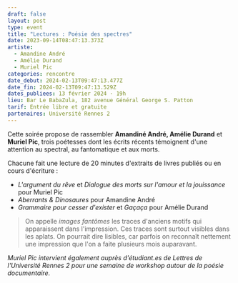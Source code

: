 ```yaml
---
draft: false
layout: post
type: event
title: "Lectures : Poésie des spectres"
date: 2023-09-14T08:47:13.373Z
artiste:
  - Amandine André
  - Amélie Durand
  - Muriel Pic
categories: rencontre
date_debut: 2024-02-13T09:47:13.477Z
date_fin: 2024-02-13T09:47:13.529Z
dates_publiees: 13 février 2024 · 19h
lieu: Bar Le BabaZula, 182 avenue Général George S. Patton
tarif: Entrée libre et gratuite
partenaires: Université Rennes 2
---
```

Cette soirée propose de rassembler **Amandiné André, Amélie Durand** et **Muriel Pic**, trois poétesses dont les écrits récents témoignent d'une attention au spectral, au fantomatique et aux morts. 

Chacune fait une lecture de 20 minutes d'extraits de livres publiés ou en cours d'écriture : 

* *L'argument du rêve* et *Dialogue des morts sur l'amour et la jouissance* pour Muriel Pic
* *Aberrants & Dinosaures* pour Amandine André
* *Grammaire pour cesser d'exister* et *Gaçaça* pour Amélie Durand

> On appelle *images fantômes* les traces d'anciens motifs qui apparaissent dans l'impression. Ces traces sont surtout visibles dans les aplats. On pourrait dire lisibles, car parfois on reconnaît nettement une impression que l'on a faite plusieurs mois auparavant.

*Muriel Pic intervient également auprès d'étudiant.es de Lettres de l'Université Rennes 2 pour une semaine de workshop autour de la poésie documentaire.*